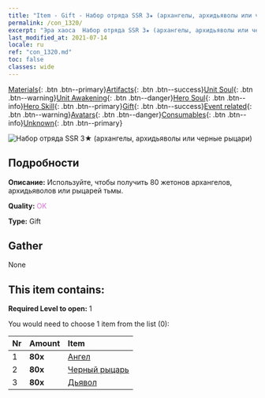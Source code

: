 ```yaml
---
title: "Item - Gift - Набор отряда SSR 3★ (архангелы, архидьяволы или черные рыцари)"
permalink: /con_1320/
excerpt: "Эра хаоса  Набор отряда SSR 3★ (архангелы, архидьяволы или черные рыцари)"
last_modified_at: 2021-07-14
locale: ru
ref: "con_1320.md"
toc: false
classes: wide
---
```

 [Materials](/ItemsRU/){: .btn .btn--primary}[Artifacts](/ItemsRU/Artifacts/){: .btn .btn--success}[Unit Soul](/ItemsRU/UnitSoul/){: .btn .btn--warning}[Unit Awakening](/ItemsRU/UnitAwakening/){: .btn .btn--danger}[Hero Soul](/ItemsRU/HeroSoul/){: .btn .btn--info}[Hero Skill](/ItemsRU/HeroSkill/){: .btn .btn--primary}[Gift](/ItemsRU/Gift/){: .btn .btn--success}[Event related](/ItemsRU/Events/){: .btn .btn--warning}[Avatars](/ItemsRU/Avatars/){: .btn .btn--danger}[Consumables](/ItemsRU/Consumables/){: .btn .btn--info}[Unknown](/ItemsRU/Unknown/){: .btn .btn--primary}

 ![Набор отряда SSR 3★ (архангелы, архидьяволы или черные рыцари)](/images/t/i_907374.png)

## Подробности
 **Описание:** Используйте, чтобы получить 80 жетонов архангелов, архидьяволов или рыцарей тьмы.

 **Quality:** <span style="color: #DA70D6">OK</span>

 **Type:** Gift

## Gather

  None

## This item contains:

 **Required Level to open:** 1

 You would need to choose 1 item from the list (0):

  | Nr | Amount |     Item    |
  |:---|:-------|:------------|
  | 1 |  **80x** | [Ангел](/ItemsRU/unt_196/) |  | 
  | 2 |  **80x** | [Черный рыцарь](/ItemsRU/unt_213/) |  | 
  | 3 |  **80x** | [Дьявол](/ItemsRU/unt_232/) |  | 
